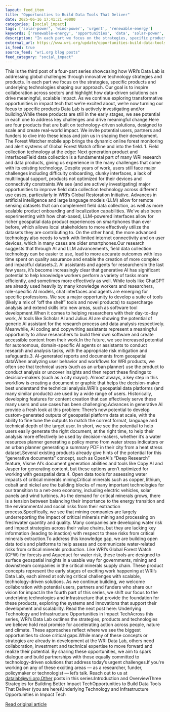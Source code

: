 ```yaml
---
layout: feed_item
title: "Opportunities to Build Data Tools That Deliver"
date: 2025-06-16 17:41:21 +0000
categories: [social_impact]
tags: ['solar-power', 'wind-power', 'urgent', 'renewable-energy']
keywords: ['renewable-energy', 'opportunities', 'data', 'solar-power', 'build', 'urgent', 'wind-power']
description: "In each part we focus on the strategies, specific products and underlying technologies shaping our approach"
external_url: https://www.wri.org/update/opportunities-build-data-tools-deliver
is_feed: true
source_feed: "wri.org blog posts"
feed_category: "social_impact"
---
```


This is the third post of a four-part series showcasing how WRI’s Data Lab is addressing global challenges through innovative technology strategies and products. In each part we focus on the strategies, specific products and underlying technologies shaping our approach. Our goal is to inspire collaboration across sectors and highlight how data-driven solutions can drive meaningful, scalable impact. As we continue exploring transformative opportunities in impact tech that we’re excited about, we’re now turning our focus to specific products Data Lab is actively investigating and/or building.While these products are still in the early stages, we see potential in each one to address key challenges and drive meaningful change.Here are four products that are built on technology-driven solutions, designed to scale and create real-world impact. We invite potential users, partners and funders to dive into these ideas and join us in shaping their development. The Forest Watcher mobile app brings the dynamic online forest monitoring and alert systems of Global Forest Watch offline and into the field. 1. Field collection technology at the edge: Next generation product and interfacesField data collection is a fundamental part of many WRI research and data products, giving us experience in the many challenges that come with its existing technology. Despite years of work, users still face major challenges including difficulty onboarding, clunky interfaces, a lack of multilingual support, products not optimized for their devices and connectivity constraints.We see (and are actively investigating) major opportunities to improve field data collection technology across different use cases, particularly in WRI’s Global Restoration Initiative. Advances in artificial intelligence and large language models (LLM) allow for remote sensing datasets that can complement field data collection, as well as more scalable product onboarding and localization capabilities.&nbsp;We’ve also been experimenting with how chat-based, LLM-powered interfaces allow for richer geospatial data product experiences on smartphones than ever before, which allows local stakeholders to more effectively utilize the datasets they are contributing to. On the other hand, the more advanced technology also needs to work with limited internet connectivity and on user devices, which in many cases are older smartphones.Our research suggests that through AI and LLM advancements, field data collection technology can be easier to use, lead to more accurate outcomes with less time spent on quality assurance and enable the creation of more complex and impactful datasets.2. AI assistants and agents for researchersIn the last few years, it’s become increasingly clear that generative AI has significant potential to help knowledge workers perform a variety of tasks more efficiently, and sometimes more effectively as well. While tools like ChatGPT are already used heavily by many knowledge workers and researchers, role-specific AI models, chat interfaces and agents are emerging for specific professions. We see a major opportunity to develop a suite of tools (likely a mix of “off the shelf” tools and novel products) to supercharge analysis and extend skills into new areas, such as software tool development.When it comes to helping researchers with their day-to-day work, AI tools like Scholar AI and Julius AI are showing the potential of generic AI assistant for the research process and data analysis respectively. Meanwhile, AI coding and copywriting assistants represent a meaningful opportunity to allow researchers to build their own software and create accessible content from their work.In the future, we see increased potential for autonomous, domain-specific AI agents or assistants to conduct research and analysis tasks, with the appropriate risk mitigation and safeguards.3. AI-generated reports and documents from geospatial dataWhen analyzing user behavior and workflows for WRI products, we often see that technical users (such as an urban planner) use the product to conduct analysis or uncover insights and then report these findings to decision-makers (such as a city mayor). Almost always, a key step in this workflow is creating a document or graphic that helps the decision-maker best understand the technical analysis.WRI’s geospatial data platforms (and many similar products) are used by a wide range of users. Historically, developing features for content creation that can effectively serve these many users and use cases has been challenging.Advances in generative AI provide a fresh look at this problem: There’s now potential to develop custom-generated outputs of geospatial platform data at scale, with the ability to fine tune the outputs to match the correct format, language and technical depth of the target user. In short, we see the potential to help users easily generate the right document, at the right time, to help their analysis more effectively be used by decision-makers, whether it’s a water resources planner generating a policy memo from water stress indicators or an urban planner generating a summary PDF in their city from a heat stress dataset.Several existing products already give hints of the potential for this “generative documents” concept, such as OpenAI’s “Deep Research” feature, Visme AI’s document generation abilities and tools like Copy AI and Jasper for generating content, but these options aren’t optimized for working with geospatial data.4. Open data tools for assessing water impacts of critical minerals miningCritical minerals such as copper, lithium, cobalt and nickel are the building blocks of many important technologies for our transition to a net-zero economy, including electric vehicles, solar panels and wind turbines. As the demand for critical minerals grows, there is a tension between balancing their importance to the energy transition and the environmental and social risks from their extraction process.Specifically, we see that mining companies are largely underreporting the impact of critical minerals mining and processing on freshwater quantity and quality. Many companies are developing water risk and impact strategies across their value chains, but they are lacking key information (leading to inaction) with respect to these risks from critical minerals extraction.To address this knowledge gap, we are building open data tools and platforms to help assess and communicate water-related risks from critical minerals production. Like WRI’s Global Forest Watch (GFW) for forests and Aqueduct for water risk, these tools are designed to surface geospatial insights in a usable way for governments, mining and downstream companies in the critical minerals supply chain.&nbsp;These product concepts represent the early stages of exciting work happening at WRI’s Data Lab, each aimed at solving critical challenges with scalable, technology-driven solutions. As we continue building, we welcome collaboration with potential users, partners and funders who share our vision for impact.In the fourth part of this series, we shift our focus to the underlying technologies and infrastructure that provide the foundation for these products, exploring the systems and innovations that support their development and scalability. Read the next post here: Underlying Technology and Infrastructure Opportunities in Impact TechAcross this series, WRI’s Data Lab outlines the strategies, products and technologies we believe hold real promise for accelerating action across people, nature and climate. These approaches reflect where we see the biggest opportunities to close critical gaps.While many of these concepts or strategies are already in development at the WRI Data Lab, others need collaboration, investment and technical expertise to move forward and realize their potential. By sharing these opportunities, we aim to spark dialogue and build partnerships with those equally committed to technology-driven solutions that address today’s urgent challenges.If you're working on any of these exciting areas — as a researcher, funder, policymaker or technologist — let’s talk. Reach out to us at datalab@wri.org.Other posts in this series:Introduction and OverviewThree Strategies for Building Better Impact TechOpportunities to Build Data Tools That Deliver (you are here)Underlying Technology and Infrastructure Opportunities in Impact Tech

[Read original article](https://www.wri.org/update/opportunities-build-data-tools-deliver)
